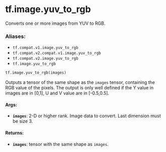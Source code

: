 <div itemscope itemtype="http://developers.google.com/ReferenceObject">
<meta itemprop="name" content="tf.image.yuv_to_rgb" />
<meta itemprop="path" content="Stable" />
</div>

# tf.image.yuv_to_rgb

Converts one or more images from YUV to RGB.

### Aliases:

* `tf.compat.v1.image.yuv_to_rgb`
* `tf.compat.v2.compat.v1.image.yuv_to_rgb`
* `tf.compat.v2.image.yuv_to_rgb`
* `tf.image.yuv_to_rgb`

``` python
tf.image.yuv_to_rgb(images)
```

<!-- Placeholder for "Used in" -->

Outputs a tensor of the same shape as the `images` tensor, containing the RGB
value of the pixels.
The output is only well defined if the Y value in images are in [0,1],
U and V value are in [-0.5,0.5].

#### Args:


* <b>`images`</b>: 2-D or higher rank. Image data to convert. Last dimension must be
  size 3.


#### Returns:


* <b>`images`</b>: tensor with the same shape as `images`.
